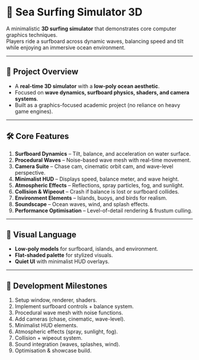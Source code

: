 # 🌊 Sea Surfing Simulator 3D

A minimalistic **3D surfing simulator** that demonstrates core computer graphics techniques.  
Players ride a surfboard across dynamic waves, balancing speed and tilt while enjoying an immersive ocean environment.  

---

## 📖 Project Overview
- A **real-time 3D simulator** with a **low-poly ocean aesthetic**.  
- Focused on **wave dynamics, surfboard physics, shaders, and camera systems**.  
- Built as a graphics-focused academic project (no reliance on heavy game engines).  

---

## 🛠️ Core Features
1. **Surfboard Dynamics** – Tilt, balance, and acceleration on water surface.  
2. **Procedural Waves** – Noise-based wave mesh with real-time movement.  
3. **Camera Suite** – Chase cam, cinematic orbit cam, and wave-level perspective.  
4. **Minimalist HUD** – Displays speed, balance meter, and wave height.  
5. **Atmospheric Effects** – Reflections, spray particles, fog, and sunlight.  
6. **Collision & Wipeout** – Crash if balance is lost or surfboard collides.  
7. **Environment Elements** – Islands, buoys, and birds for realism.  
8. **Soundscape** – Ocean waves, wind, and splash effects.  
9. **Performance Optimisation** – Level-of-detail rendering & frustum culling.  

---

## 🎨 Visual Language
- **Low-poly models** for surfboard, islands, and environment.  
- **Flat-shaded palette** for stylized visuals.  
- **Quiet UI** with minimalist HUD overlays.  

---

## 🚀 Development Milestones
1. Setup window, renderer, shaders.  
2. Implement surfboard controls + balance system.  
3. Procedural wave mesh with noise functions.  
4. Add cameras (chase, cinematic, wave-level).  
5. Minimalist HUD elements.  
6. Atmospheric effects (spray, sunlight, fog).  
7. Collision + wipeout system.  
8. Sound integration (waves, splashes, wind).  
9. Optimisation & showcase build.  

